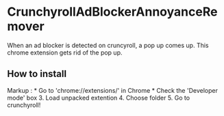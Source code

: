 # CrunchyrollAdBlockerAnnoyanceRemover
When an ad blocker is detected on cruncyroll, a pop up comes up. This chrome extension gets rid of the pop up.


## How to install

Markup : * Go to 'chrome://extensions/' in Chrome
		 * Check the 'Developer mode' box
3. Load unpacked extention
4. Choose folder
5. Go to crunchyroll! 